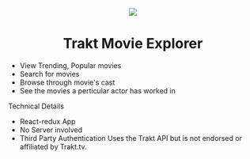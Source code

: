 <p align="center"><img src="http://i.imgur.com/kXtNdma.png" /></p>
<h1 align="center">Trakt Movie Explorer</h1>

- View Trending, Popular movies 
- Search for movies
- Browse through movie's cast
- See the movies a perticular actor has worked in

Technical Details

- React-redux App 
- No Server involved
- Third Party Authentication
Uses the Trakt API but is not endorsed or affiliated by Trakt.tv.
